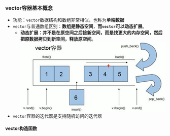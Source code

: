 ### vector容器基本概念
* 功能：`vector`数据结构和数组非常相似，也称为**单端数据**
* `vector`与普通数组区别：**数组是静态空间**，**而`vector`可以动态扩展**。
  * **动态扩展：并不是在原空间之后接新空间，而是找更大的内存空间，然后把原数据拷贝到新空间，释放原空间**。
![](images/6.png)  
* `vector`容器的迭代器是支持随机访问的迭代器
#### vector构造函数